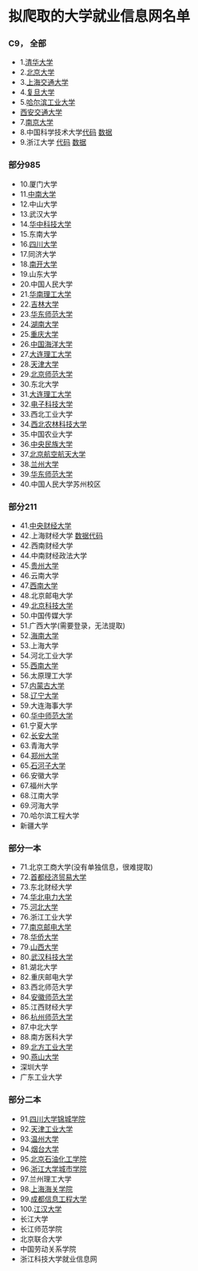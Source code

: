 # 拟爬取的大学就业信息网名单

### C9， 全部

- 1.[清华大学](https://github.com/Maicius/UniversityRecruitment-sSurvey/blob/master/university/c9/TsingHuaRecruitment.py)
- 2.[北京大学](https://github.com/Maicius/UniversityRecruitment-sSurvey/blob/master/university/c9/PKURecruitment.py)
- 3.[上海交通大学](https://github.com/Maicius/UniversityRecruitment-sSurvey/blob/master/university/Recruitment.py)
- 4.[复旦大学](https://github.com/Maicius/UniversityRecruitment-sSurvey/blob/master/university/c9/FDURescruitment.py)
- 5.[哈尔滨工业大学](https://github.com/Maicius/UniversityRecruitment-sSurvey/blob/master/university/c9/HITRescruitment.py)
- [西安交通大学](https://github.com/Maicius/UniversityRecruitment-sSurvey/blob/master/university/c9/XJTURecruitment.py)
- 7.[南京大学](https://github.com/Maicius/UniversityRecruitment-sSurvey/blob/master/university/c9/NJURescruitment.py)
- 8.中国科学技术大学[代码](https://github.com/Maicius/UniversityRecruitment-sSurvey/blob/master/university/c9/USTCRecruitment.py) [数据](https://github.com/Maicius/UniversityRecruitment-sSurvey/blob/master/data/ustc_company_info.json)
- 9.浙江大学 [代码](https://github.com/Maicius/UniversityRecruitment-sSurvey/blob/master/university/c9/ZJURescruitment.py) [数据](https://github.com/Maicius/UniversityRecruitment-sSurvey/blob/master/data/zju_company_info.json)

### 部分985

- 10.厦门大学
- 11.[中南大学](https://github.com/Maicius/UniversityRecruitment-sSurvey/blob/master/university/part985/CSURecruitment.py)
- 12.中山大学
- 13.武汉大学
- 14.[华中科技大学](https://github.com/Maicius/UniversityRecruitment-sSurvey/blob/master/university/part985/HUSTRecruitment.py)
- 15.东南大学
- 16.[四川大学](https://github.com/Maicius/UniversityRecruitment-sSurvey/blob/master/university/main/Recruitment.py)
- 17.同济大学
- 18.[南开大学](https://github.com/Maicius/UniversityRecruitment-sSurvey/blob/master/university/part985/NKURecruitment.py)
- 19.山东大学
- 20.中国人民大学
- 21.[华南理工大学](https://github.com/Maicius/UniversityRecruitment-sSurvey/blob/master/university/part985/SCUTRecruitment.py)
- 22.[吉林大学](https://github.com/Maicius/UniversityRecruitment-sSurvey/blob/master/university/part985/JLURecruitment.py)
- 23.[华东师范大学](https://github.com/Maicius/UniversityRecruitment-sSurvey/blob/master/university/part985/ECNURecruitment.py)
- 24.[湖南大学](https://github.com/Maicius/UniversityRecruitment-sSurvey/blob/master/university/part985/HNURecruitment.py)
- 25.[重庆大学](https://github.com/Maicius/UniversityRecruitment-sSurvey/blob/master/university/part985/CQURescruitment.py)
- 26.[中国海洋大学](https://github.com/Maicius/UniversityRecruitment-sSurvey/blob/master/university/part985/OUCRecruitment.py)
- 27.[大连理工大学](https://github.com/Maicius/UniversityRecruitment-sSurvey/blob/master/university/part985/DLUTRecruitment.py)
- 28.[天津大学](https://github.com/Maicius/UniversityRecruitment-sSurvey/blob/master/university/part985/TJURecuitment.py)
- 29.[北京师范大学](https://github.com/Maicius/UniversityRecruitment-sSurvey/blob/master/university/part985/BNURecruitment.py)
- 30.东北大学
- 31.[大连理工大学](https://github.com/Maicius/UniversityRecruitment-sSurvey/blob/master/university/part985/DLUTRecruitment.py)
- 32.[电子科技大学](https://github.com/Maicius/UniversityRecruitment-sSurvey/blob/master/university/part985/UESTCRecruitment.py)
- 33.西北工业大学
- 34.[西北农林科技大学](https://github.com/Maicius/UniversityRecruitment-sSurvey/blob/master/university/part985/NWAFURecruitment.py)
- 35.中国农业大学
- 36.[中央民族大学](https://github.com/Maicius/UniversityRecruitment-sSurvey/blob/master/university/part985/MUCRecruitment.py)
- 37.[北京航空航天大学](https://github.com/Maicius/UniversityRecruitment-sSurvey/blob/master/university/part985/BHURecruitment.py)
- 38.[兰州大学](https://github.com/Maicius/UniversityRecruitment-sSurvey/blob/master/university/part985/LZURecruitment.py)
- 39.[华东师范大学](https://github.com/Maicius/UniversityRecruitment-sSurvey/blob/master/university/part985/ECNURecruitment.py)
- 40.中国人民大学苏州校区

### 部分211

- 41.[中央财经大学](https://github.com/Maicius/UniversityRecruitment-sSurvey/blob/master/university/part211/CUFERescruitment.py)
- 42.上海财经大学 [数据](https://github.com/Maicius/UniversityRecruitment-sSurvey/blob/master/data/sufe_company_info.json)[代码](https://github.com/Maicius/UniversityRecruitment-sSurvey/blob/master/university/part211/SUFERescruitment.py)
- 42.西南财经大学
- 44.中南财经政法大学
- 45.[贵州大学](https://github.com/Maicius/UniversityRecruitment-sSurvey/blob/master/university/part211/GZURecruitment.py)
- 46.云南大学
- 47.[西南大学](https://github.com/Maicius/UniversityRecruitment-sSurvey/blob/master/university/part211/SWURecruitment.py)
- 48.北京邮电大学
- 49.[北京科技大学](https://github.com/Maicius/UniversityRecruitment-sSurvey/blob/master/university/part211/USTBRecruitment.py)
- 50.中国传媒大学
- 51.广西大学(需要登录，无法提取)
- 52.[海南大学](https://github.com/Maicius/UniversityRecruitment-sSurvey/blob/master/university/part211/HNURecruitment.py)
- 53.上海大学
- 54.河北工业大学
- 55.[西南大学](https://github.com/Maicius/UniversityRecruitment-sSurvey/blob/master/university/part211/SWURecruitment.py)
- 56.太原理工大学
- 57.[内蒙古大学](https://github.com/Maicius/UniversityRecruitment-sSurvey/blob/master/university/part211/LMURecruitment.py)
- 58.[辽宁大学](https://github.com/Maicius/UniversityRecruitment-sSurvey/blob/master/university/part211/LNURecruitment.py)
- 59.大连海事大学
- 60.[华中师范大学](https://github.com/Maicius/UniversityRecruitment-sSurvey/blob/master/university/part211/CCNURecruitment.py)
- 61.宁夏大学
- 62.[长安大学](https://github.com/Maicius/UniversityRecruitment-sSurvey/blob/master/university/part211/CAURecruitment.py)
- 63.青海大学
- 64.[郑州大学](https://github.com/Maicius/UniversityRecruitment-sSurvey/blob/master/university/part211/ZZURecruitment.py)
- 65.[石河子大学](https://github.com/Maicius/UniversityRecruitment-sSurvey/blob/master/university/part211/SHZURecruitment.py)
- 66.安徽大学
- 67.福州大学
- 68.江南大学
- 69.河海大学
- 70.哈尔滨工程大学
- 新疆大学



### 部分一本

- 71.北京工商大学(没有单独信息，很难提取)
- 72.[首都经济贸易大学](https://github.com/Maicius/UniversityRecruitment-sSurvey/blob/master/university/top_public/CUEBRecruitment.py)
- 73.东北财经大学
- 74.[华北电力大学](https://github.com/Maicius/UniversityRecruitment-sSurvey/blob/master/university/top_public/NCEPURecruitment.py)
- 75.[河北大学](https://github.com/Maicius/UniversityRecruitment-sSurvey/blob/master/university/top_public/HBURecruitment.py)
- 76.浙江工业大学
- 77.[南京邮电大学](https://github.com/Maicius/UniversityRecruitment-sSurvey/blob/master/university/top_public/NJUPTRecruitment.py)
- 78.[华侨大学](https://github.com/Maicius/UniversityRecruitment-sSurvey/blob/master/university/top_public/HQURecruitment.py)
- 79.[山西大学](https://github.com/Maicius/UniversityRecruitment-sSurvey/blob/master/university/top_public/SXURecruitment.py)
- 80.[武汉科技大学](https://github.com/Maicius/UniversityRecruitment-sSurvey/blob/master/university/top_public/WUSTRecruitment.py)
- 81.湖北大学
- 82.重庆邮电大学
- 83.西北师范大学
- 84.[安徽师范大学](https://github.com/Maicius/UniversityRecruitment-sSurvey/blob/master/university/top_public/ANURecruitment.py)
- 85.江西财经大学
- 86.[杭州师范大学](https://github.com/Maicius/UniversityRecruitment-sSurvey/blob/master/university/top_public/HZNURecruitment.py)
- 87.中北大学
- 88.南方医科大学
- 89.[北方工业大学](https://github.com/Maicius/UniversityRecruitment-sSurvey/blob/master/university/top_public/NCUTRecruitment.py)
- 90.[燕山大学](https://github.com/Maicius/UniversityRecruitment-sSurvey/blob/master/university/top_public/YSURecruitment.py)
- 深圳大学
- 广东工业大学


### 部分二本

- 91.[四川大学锦城学院](https://github.com/Maicius/UniversityRecruitment-sSurvey/blob/master/university/basic_public/JinChengRecruitment.py)
- 92.[天津工业大学](https://github.com/Maicius/UniversityRecruitment-sSurvey/blob/master/university/basic_public/TJPURecruitment.py)
- 93.[温州大学](https://github.com/Maicius/UniversityRecruitment-sSurvey/blob/master/university/basic_public/WZURecruitment.py)
- 94.[烟台大学](https://github.com/Maicius/UniversityRecruitment-sSurvey/blob/master/university/basic_public/YTURecruitment.py)
- 95.[北京石油化工学院](https://github.com/Maicius/UniversityRecruitment-sSurvey/blob/master/university/basic_public/BIPTRecruitment.py)
- 96.[浙江大学城市学院](https://github.com/Maicius/UniversityRecruitment-sSurvey/blob/master/university/basic_public/ZUCCRecruitment.py)
- 97.兰州理工大学
- 98.[上海海关学院](https://github.com/Maicius/UniversityRecruitment-sSurvey/blob/master/university/basic_public/SCCRecruitment.py)
- 99.[成都信息工程大学](https://github.com/Maicius/UniversityRecruitment-sSurvey/blob/master/university/basic_public/CUITRecruitment.py)
- 100.[江汉大学](https://github.com/Maicius/UniversityRecruitment-sSurvey/blob/master/university/basic_public/JHURecruitment.py)
- 长江大学
- 长江师范学院
- 北京联合大学
- 中国劳动关系学院
- 浙江科技大学就业信息网
